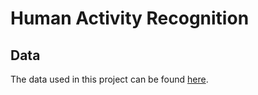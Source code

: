 # Human Activity Recognition

## Data
The data used in this project can be found [here](http://archive.ics.uci.edu/ml/datasets/Smartphone-Based+Recognition+of+Human+Activities+and+Postural+Transitions).
